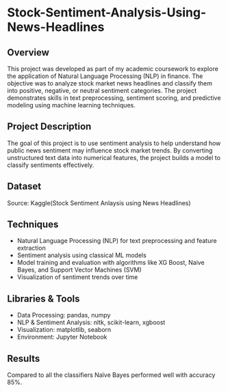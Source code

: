 # Stock-Sentiment-Analysis-Using-News-Headlines
## Overview
This project was developed as part of my academic coursework to explore the application of Natural Language Processing (NLP) in finance. The objective was to analyze stock market news headlines and classify them into positive, negative, or neutral sentiment categories. 
The project demonstrates skills in text preprocessing, sentiment scoring, and predictive modeling using machine learning techniques.

## Project Description
The goal of this project is to use sentiment analysis to help understand how public news sentiment may influence stock market trends. By converting unstructured text data into numerical features, the project builds a model to classify sentiments effectively.

## Dataset
Source: Kaggle(Stock Sentiment Anlaysis using News Headlines)

## Techniques
* Natural Language Processing (NLP) for text preprocessing and feature extraction  
* Sentiment analysis using classical ML models
* Model training and evaluation with algorithms like XG Boost, Naive Bayes, and Support Vector Machines (SVM)  
* Visualization of sentiment trends over time

## Libraries & Tools
* Data Processing: pandas, numpy
* NLP & Sentiment Analysis: nltk, scikit-learn, xgboost
* Visualization: matplotlib, seaborn
* Environment: Jupyter Notebook

## Results
Compared to all the classifiers Naïve Bayes performed well with accuracy 85%.










